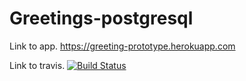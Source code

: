 # Greetings-postgresql

Link to app.
https://greeting-prototype.herokuapp.com

Link to travis.
[![Build Status](https://travis-ci.org/Trinesh1996/Greetings-postgresql.svg?branch=master)](https://travis-ci.org/Trinesh1996/Greetings-postgresql)
